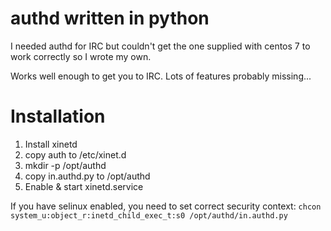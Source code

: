 # authd written in python

I needed authd for IRC but couldn't get the one supplied with centos 7 to work correctly so I wrote my own.

Works well enough to get you to IRC. Lots of features probably missing...

# Installation

1. Install xinetd
2. copy auth to /etc/xinet.d
3. mkdir -p /opt/authd
4. copy in.authd.py to /opt/authd
5. Enable & start xinetd.service

If you have selinux enabled, you need to set correct security context:
`chcon system_u:object_r:inetd_child_exec_t:s0 /opt/authd/in.authd.py`

